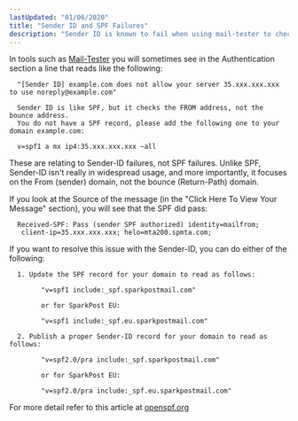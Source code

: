 ```yaml
---
lastUpdated: "01/06/2020"
title: "Sender ID and SPF Failures"
description: "Sender ID is known to fail when using mail-tester to check emails"
---
```


In tools such as [Mail-Tester](https://www.mail-tester.com) you will sometimes see in the Authentication section a line that reads like the following:

      "[Sender ID] example.com does not allow your server 35.xxx.xxx.xxx to use noreply@example.com"

      Sender ID is like SPF, but it checks the FROM address, not the bounce address.
      You do not have a SPF record, please add the following one to your domain example.com:

      v=spf1 a mx ip4:35.xxx.xxx.xxx ~all

These are relating to Sender-ID failures, not SPF failures. Unlike SPF, Sender-ID isn't really in widespread usage, and more importantly, it focuses on the From (sender) domain, not the bounce (Return-Path) domain.

If you look at the Source of the message (in the "Click Here To View Your Message" section), you will see that the SPF did pass:

      Received-SPF: Pass (sender SPF authorized) identity=mailfrom;
       client-ip=35.xxx.xxx.xxx; helo=mta200.spmta.com;
 
If you want to resolve this issue with the Sender-ID, you can do either of the following:

      1. Update the SPF record for your domain to read as follows:

            "v=spf1 include:_spf.sparkpostmail.com"

            or for SparkPost EU:

            "v=spf1 include:_spf.eu.sparkpostmail.com"

      2. Publish a proper Sender-ID record for your domain to read as follows:

            "v=spf2.0/pra include:_spf.sparkpostmail.com"

            or for SparkPost EU:

            "v=spf2.0/pra include:_spf.eu.sparkpostmail.com"
      
For more detail refer to this article at [openspf.org](http://www.openspf.org/SPF_vs_Sender_ID)
